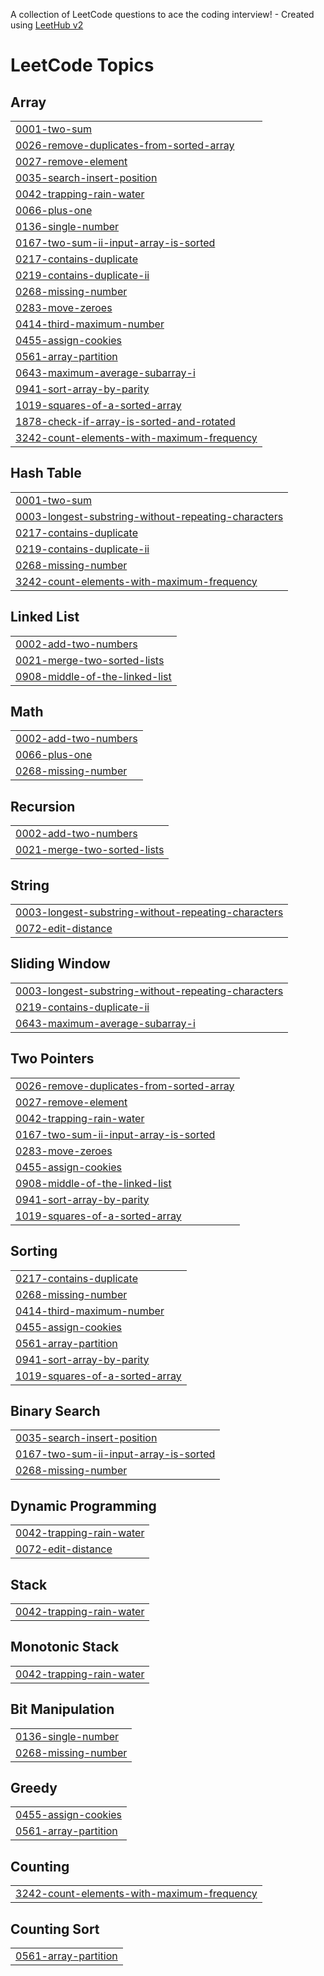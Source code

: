 A collection of LeetCode questions to ace the coding interview! - Created using [LeetHub v2](https://github.com/arunbhardwaj/LeetHub-2.0)
<!---LeetCode Topics Start-->
# LeetCode Topics
## Array
|  |
| ------- |
| [0001-two-sum](https://github.com/Anurag059/DSA-2K25/tree/master/0001-two-sum) |
| [0026-remove-duplicates-from-sorted-array](https://github.com/Anurag059/DSA-2K25/tree/master/0026-remove-duplicates-from-sorted-array) |
| [0027-remove-element](https://github.com/Anurag059/DSA-2K25/tree/master/0027-remove-element) |
| [0035-search-insert-position](https://github.com/Anurag059/DSA-2K25/tree/master/0035-search-insert-position) |
| [0042-trapping-rain-water](https://github.com/Anurag059/DSA-2K25/tree/master/0042-trapping-rain-water) |
| [0066-plus-one](https://github.com/Anurag059/DSA-2K25/tree/master/0066-plus-one) |
| [0136-single-number](https://github.com/Anurag059/DSA-2K25/tree/master/0136-single-number) |
| [0167-two-sum-ii-input-array-is-sorted](https://github.com/Anurag059/DSA-2K25/tree/master/0167-two-sum-ii-input-array-is-sorted) |
| [0217-contains-duplicate](https://github.com/Anurag059/DSA-2K25/tree/master/0217-contains-duplicate) |
| [0219-contains-duplicate-ii](https://github.com/Anurag059/DSA-2K25/tree/master/0219-contains-duplicate-ii) |
| [0268-missing-number](https://github.com/Anurag059/DSA-2K25/tree/master/0268-missing-number) |
| [0283-move-zeroes](https://github.com/Anurag059/DSA-2K25/tree/master/0283-move-zeroes) |
| [0414-third-maximum-number](https://github.com/Anurag059/DSA-2K25/tree/master/0414-third-maximum-number) |
| [0455-assign-cookies](https://github.com/Anurag059/DSA-2K25/tree/master/0455-assign-cookies) |
| [0561-array-partition](https://github.com/Anurag059/DSA-2K25/tree/master/0561-array-partition) |
| [0643-maximum-average-subarray-i](https://github.com/Anurag059/DSA-2K25/tree/master/0643-maximum-average-subarray-i) |
| [0941-sort-array-by-parity](https://github.com/Anurag059/DSA-2K25/tree/master/0941-sort-array-by-parity) |
| [1019-squares-of-a-sorted-array](https://github.com/Anurag059/DSA-2K25/tree/master/1019-squares-of-a-sorted-array) |
| [1878-check-if-array-is-sorted-and-rotated](https://github.com/Anurag059/DSA-2K25/tree/master/1878-check-if-array-is-sorted-and-rotated) |
| [3242-count-elements-with-maximum-frequency](https://github.com/Anurag059/DSA-2K25/tree/master/3242-count-elements-with-maximum-frequency) |
## Hash Table
|  |
| ------- |
| [0001-two-sum](https://github.com/Anurag059/DSA-2K25/tree/master/0001-two-sum) |
| [0003-longest-substring-without-repeating-characters](https://github.com/Anurag059/DSA-2K25/tree/master/0003-longest-substring-without-repeating-characters) |
| [0217-contains-duplicate](https://github.com/Anurag059/DSA-2K25/tree/master/0217-contains-duplicate) |
| [0219-contains-duplicate-ii](https://github.com/Anurag059/DSA-2K25/tree/master/0219-contains-duplicate-ii) |
| [0268-missing-number](https://github.com/Anurag059/DSA-2K25/tree/master/0268-missing-number) |
| [3242-count-elements-with-maximum-frequency](https://github.com/Anurag059/DSA-2K25/tree/master/3242-count-elements-with-maximum-frequency) |
## Linked List
|  |
| ------- |
| [0002-add-two-numbers](https://github.com/Anurag059/DSA-2K25/tree/master/0002-add-two-numbers) |
| [0021-merge-two-sorted-lists](https://github.com/Anurag059/DSA-2K25/tree/master/0021-merge-two-sorted-lists) |
| [0908-middle-of-the-linked-list](https://github.com/Anurag059/DSA-2K25/tree/master/0908-middle-of-the-linked-list) |
## Math
|  |
| ------- |
| [0002-add-two-numbers](https://github.com/Anurag059/DSA-2K25/tree/master/0002-add-two-numbers) |
| [0066-plus-one](https://github.com/Anurag059/DSA-2K25/tree/master/0066-plus-one) |
| [0268-missing-number](https://github.com/Anurag059/DSA-2K25/tree/master/0268-missing-number) |
## Recursion
|  |
| ------- |
| [0002-add-two-numbers](https://github.com/Anurag059/DSA-2K25/tree/master/0002-add-two-numbers) |
| [0021-merge-two-sorted-lists](https://github.com/Anurag059/DSA-2K25/tree/master/0021-merge-two-sorted-lists) |
## String
|  |
| ------- |
| [0003-longest-substring-without-repeating-characters](https://github.com/Anurag059/DSA-2K25/tree/master/0003-longest-substring-without-repeating-characters) |
| [0072-edit-distance](https://github.com/Anurag059/DSA-2K25/tree/master/0072-edit-distance) |
## Sliding Window
|  |
| ------- |
| [0003-longest-substring-without-repeating-characters](https://github.com/Anurag059/DSA-2K25/tree/master/0003-longest-substring-without-repeating-characters) |
| [0219-contains-duplicate-ii](https://github.com/Anurag059/DSA-2K25/tree/master/0219-contains-duplicate-ii) |
| [0643-maximum-average-subarray-i](https://github.com/Anurag059/DSA-2K25/tree/master/0643-maximum-average-subarray-i) |
## Two Pointers
|  |
| ------- |
| [0026-remove-duplicates-from-sorted-array](https://github.com/Anurag059/DSA-2K25/tree/master/0026-remove-duplicates-from-sorted-array) |
| [0027-remove-element](https://github.com/Anurag059/DSA-2K25/tree/master/0027-remove-element) |
| [0042-trapping-rain-water](https://github.com/Anurag059/DSA-2K25/tree/master/0042-trapping-rain-water) |
| [0167-two-sum-ii-input-array-is-sorted](https://github.com/Anurag059/DSA-2K25/tree/master/0167-two-sum-ii-input-array-is-sorted) |
| [0283-move-zeroes](https://github.com/Anurag059/DSA-2K25/tree/master/0283-move-zeroes) |
| [0455-assign-cookies](https://github.com/Anurag059/DSA-2K25/tree/master/0455-assign-cookies) |
| [0908-middle-of-the-linked-list](https://github.com/Anurag059/DSA-2K25/tree/master/0908-middle-of-the-linked-list) |
| [0941-sort-array-by-parity](https://github.com/Anurag059/DSA-2K25/tree/master/0941-sort-array-by-parity) |
| [1019-squares-of-a-sorted-array](https://github.com/Anurag059/DSA-2K25/tree/master/1019-squares-of-a-sorted-array) |
## Sorting
|  |
| ------- |
| [0217-contains-duplicate](https://github.com/Anurag059/DSA-2K25/tree/master/0217-contains-duplicate) |
| [0268-missing-number](https://github.com/Anurag059/DSA-2K25/tree/master/0268-missing-number) |
| [0414-third-maximum-number](https://github.com/Anurag059/DSA-2K25/tree/master/0414-third-maximum-number) |
| [0455-assign-cookies](https://github.com/Anurag059/DSA-2K25/tree/master/0455-assign-cookies) |
| [0561-array-partition](https://github.com/Anurag059/DSA-2K25/tree/master/0561-array-partition) |
| [0941-sort-array-by-parity](https://github.com/Anurag059/DSA-2K25/tree/master/0941-sort-array-by-parity) |
| [1019-squares-of-a-sorted-array](https://github.com/Anurag059/DSA-2K25/tree/master/1019-squares-of-a-sorted-array) |
## Binary Search
|  |
| ------- |
| [0035-search-insert-position](https://github.com/Anurag059/DSA-2K25/tree/master/0035-search-insert-position) |
| [0167-two-sum-ii-input-array-is-sorted](https://github.com/Anurag059/DSA-2K25/tree/master/0167-two-sum-ii-input-array-is-sorted) |
| [0268-missing-number](https://github.com/Anurag059/DSA-2K25/tree/master/0268-missing-number) |
## Dynamic Programming
|  |
| ------- |
| [0042-trapping-rain-water](https://github.com/Anurag059/DSA-2K25/tree/master/0042-trapping-rain-water) |
| [0072-edit-distance](https://github.com/Anurag059/DSA-2K25/tree/master/0072-edit-distance) |
## Stack
|  |
| ------- |
| [0042-trapping-rain-water](https://github.com/Anurag059/DSA-2K25/tree/master/0042-trapping-rain-water) |
## Monotonic Stack
|  |
| ------- |
| [0042-trapping-rain-water](https://github.com/Anurag059/DSA-2K25/tree/master/0042-trapping-rain-water) |
## Bit Manipulation
|  |
| ------- |
| [0136-single-number](https://github.com/Anurag059/DSA-2K25/tree/master/0136-single-number) |
| [0268-missing-number](https://github.com/Anurag059/DSA-2K25/tree/master/0268-missing-number) |
## Greedy
|  |
| ------- |
| [0455-assign-cookies](https://github.com/Anurag059/DSA-2K25/tree/master/0455-assign-cookies) |
| [0561-array-partition](https://github.com/Anurag059/DSA-2K25/tree/master/0561-array-partition) |
## Counting
|  |
| ------- |
| [3242-count-elements-with-maximum-frequency](https://github.com/Anurag059/DSA-2K25/tree/master/3242-count-elements-with-maximum-frequency) |
## Counting Sort
|  |
| ------- |
| [0561-array-partition](https://github.com/Anurag059/DSA-2K25/tree/master/0561-array-partition) |
<!---LeetCode Topics End-->